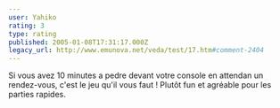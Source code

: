 ```yaml
---
user: Yahiko
rating: 3
type: rating
published: 2005-01-08T17:31:17.000Z
legacy_url: http://www.emunova.net/veda/test/17.htm#comment-2404
---
```

Si vous avez 10 minutes a pedre devant votre console en attendan un rendez-vous, c'est le jeu qu'il vous faut !
Plutôt fun et agréable pour les parties rapides.